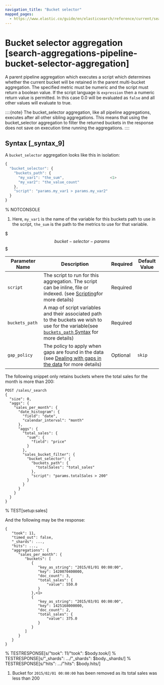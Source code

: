 ```yaml
---
navigation_title: "Bucket selector"
mapped_pages:
  - https://www.elastic.co/guide/en/elasticsearch/reference/current/search-aggregations-pipeline-bucket-selector-aggregation.html
---
```


# Bucket selector aggregation [search-aggregations-pipeline-bucket-selector-aggregation]


A parent pipeline aggregation which executes a script which determines whether the current bucket will be retained in the parent multi-bucket aggregation. The specified metric must be numeric and the script must return a boolean value. If the script language is `expression` then a numeric return value is permitted. In this case 0.0 will be evaluated as `false` and all other values will evaluate to true.

::::{note}
The bucket_selector aggregation, like all pipeline aggregations, executes after all other sibling aggregations. This means that using the bucket_selector aggregation to filter the returned buckets in the response does not save on execution time running the aggregations.
::::


## Syntax [_syntax_9]

A `bucket_selector` aggregation looks like this in isolation:

```js
{
  "bucket_selector": {
    "buckets_path": {
      "my_var1": "the_sum",                     <1>
      "my_var2": "the_value_count"
    },
    "script": "params.my_var1 > params.my_var2"
  }
}
```
% NOTCONSOLE

1. Here, `my_var1` is the name of the variable for this buckets path to use in the script, `the_sum` is the path to the metrics to use for that variable.


$$$bucket-selector-params$$$

| Parameter Name | Description | Required | Default Value |
| --- | --- | --- | --- |
| `script` | The script to run for this aggregation. The script can be inline, file or indexed. (see [Scripting](docs-content://explore-analyze/scripting.md)for more details) | Required |  |
| `buckets_path` | A map of script variables and their associated path to the buckets we wish to use for the variable(see [`buckets_path` Syntax](/reference/aggregations/pipeline.md#buckets-path-syntax) for more details) | Required |  |
| `gap_policy` | The policy to apply when gaps are found in the data (see [Dealing with gaps in the data](/reference/aggregations/pipeline.md#gap-policy) for more details) | Optional | `skip` |

The following snippet only retains buckets where the total sales for the month is more than 200:

```console
POST /sales/_search
{
  "size": 0,
  "aggs": {
    "sales_per_month": {
      "date_histogram": {
        "field": "date",
        "calendar_interval": "month"
      },
      "aggs": {
        "total_sales": {
          "sum": {
            "field": "price"
          }
        },
        "sales_bucket_filter": {
          "bucket_selector": {
            "buckets_path": {
              "totalSales": "total_sales"
            },
            "script": "params.totalSales > 200"
          }
        }
      }
    }
  }
}
```
% TEST[setup:sales]

And the following may be the response:

```console-result
{
   "took": 11,
   "timed_out": false,
   "_shards": ...,
   "hits": ...,
   "aggregations": {
      "sales_per_month": {
         "buckets": [
            {
               "key_as_string": "2015/01/01 00:00:00",
               "key": 1420070400000,
               "doc_count": 3,
               "total_sales": {
                   "value": 550.0
               }
            },<1>
            {
               "key_as_string": "2015/03/01 00:00:00",
               "key": 1425168000000,
               "doc_count": 2,
               "total_sales": {
                   "value": 375.0
               }
            }
         ]
      }
   }
}
```
% TESTRESPONSE[s/"took": 11/"took": $body.took/]
% TESTRESPONSE[s/"_shards": \.\.\./"_shards": $body._shards/]
% TESTRESPONSE[s/"hits": \.\.\./"hits": $body.hits/]

1. Bucket for `2015/02/01 00:00:00` has been removed as its total sales was less than 200



